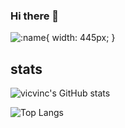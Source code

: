 ### Hi there 👋
![:name](https://count.getloli.com/get/@vicvinc){ width: 445px; }

<!--
**vicvinc/vicvinc** is a ✨ _special_ ✨ repository because its `README.md` (this file) appears on your GitHub profile.

Here are some ideas to get you started:

- 🔭 I’m currently working on ...
- 🌱 I’m currently learning ...
- 👯 I’m looking to collaborate on ...
- 🤔 I’m looking for help with ...
- 💬 Ask me about ...
- 📫 How to reach me: ...
- 😄 Pronouns: ...
- ⚡ Fun fact: ...
-->

## stats
![vicvinc's GitHub stats](https://github-readme-stats.vercel.app/api?username=vicvinc&theme=prussian&show_icons=1&custom_title=Repo%20stats&card_width=495)

![Top Langs](https://github-readme-stats.vercel.app/api/top-langs/?username=vicvinc&layout=compact&custom_title=Coding%20with&card_width=445)
